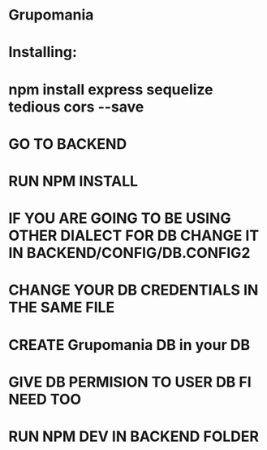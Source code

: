 # Grupomania
# Installing:
# npm install express sequelize tedious cors --save
# GO TO BACKEND 
# RUN NPM INSTALL
# IF YOU ARE GOING TO BE USING OTHER DIALECT FOR DB CHANGE IT IN BACKEND/CONFIG/DB.CONFIG2
# CHANGE YOUR DB CREDENTIALS IN THE SAME FILE
# CREATE Grupomania DB in your DB
# GIVE DB PERMISION TO USER DB FI NEED TOO
# RUN NPM DEV IN BACKEND FOLDER
